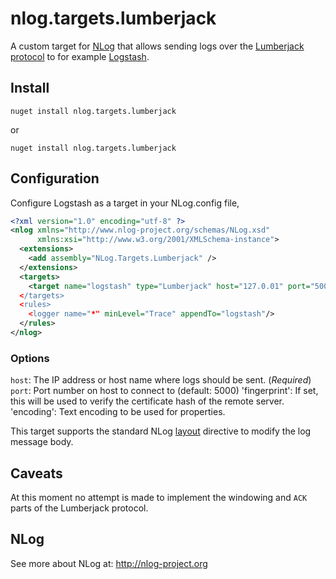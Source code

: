 # nlog.targets.lumberjack
A custom target for [NLog](http://nlog-project.org/) that allows sending logs over the [Lumberjack protocol](https://github.com/elastic/logstash-forwarder/blob/master/PROTOCOL.md) to for example [Logstash](http://logstash.net/).

## Install

    nuget install nlog.targets.lumberjack

or

    nuget install nlog.targets.lumberjack

## Configuration

Configure Logstash as a target in your NLog.config file,

```xml
<?xml version="1.0" encoding="utf-8" ?>
<nlog xmlns="http://www.nlog-project.org/schemas/NLog.xsd"
      xmlns:xsi="http://www.w3.org/2001/XMLSchema-instance">
  <extensions>
    <add assembly="NLog.Targets.Lumberjack" />
  </extensions>
  <targets>
    <target name="logstash" type="Lumberjack" host="127.0.01" port="5001" layout="${message}/>
  </targets>
  <rules>
    <logger name="*" minLevel="Trace" appendTo="logstash"/>
  </rules>
</nlog>
```

### Options

`host`: The IP address or host name where logs should be sent. (*Required*)
`port`: Port number on host to connect to (default: 5000)
'fingerprint': If set, this will be used to verify the certificate hash of the remote server.
'encoding': Text encoding to be used for properties.

This target supports the standard NLog 
[layout](https://github.com/NLog/NLog/wiki/Layouts) directive to modify
the log message body.

## Caveats

At this moment no attempt is made to implement the windowing and `ACK` parts of the Lumberjack protocol.

## NLog

See more about NLog at: http://nlog-project.org
